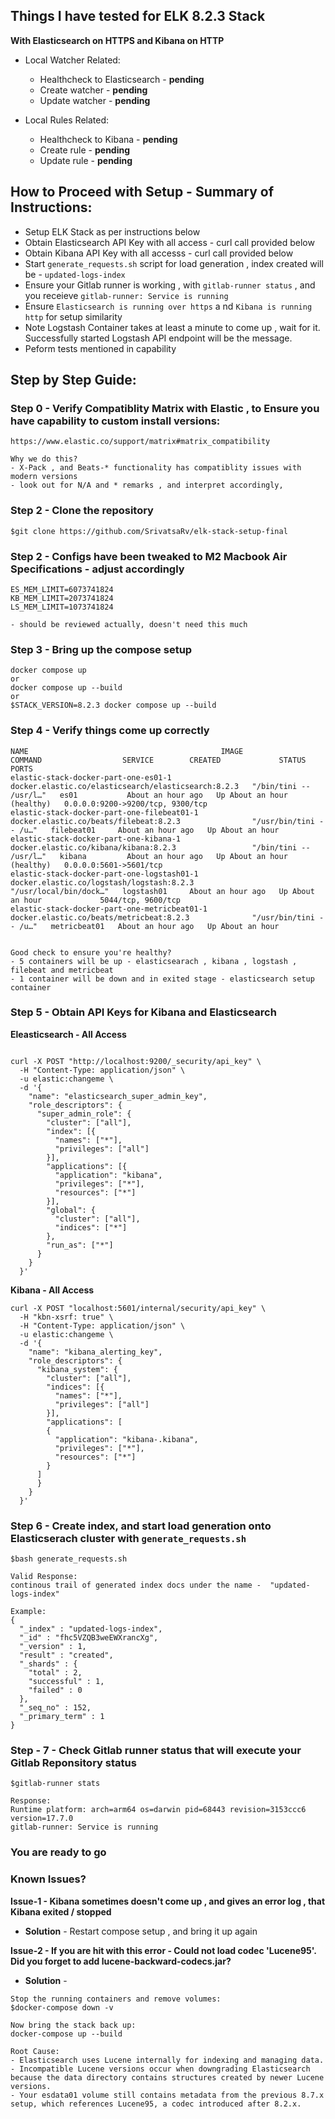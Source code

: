 ## Things I have tested for ELK 8.2.3 Stack

**With Elasticsearch on HTTPS and Kibana on HTTP**
- Local Watcher Related: 
    - Healthcheck to Elasticsearch - **pending**
    - Create watcher - **pending**
    - Update watcher  - **pending**

- Local Rules Related:
    - Healthcheck to Kibana - **pending**
    - Create rule - **pending**
    - Update rule - **pending**


## How to Proceed with Setup - Summary of Instructions:
- Setup ELK Stack as per instructions below
- Obtain Elasticsearch API Key with all access - curl call provided below
- Obtain Kibana API Key with all accesss - curl call provided below
- Start `generate_requests.sh` script for load generation , index created will be - `updated-logs-index`
- Ensure your Gitlab runner is working , with `gitlab-runner status` , and you receieve `gitlab-runner: Service is running`
- Ensure `Elasticsearch is running over https` a nd `Kibana is running http` for setup similarity
- Note Logstash Container takes at least a minute to come up , wait for it. Successfully started Logstash API endpoint will be the message.
- Peform tests mentioned in capability 
 





## Step by Step Guide:

### Step 0 - Verify Compatiblity Matrix with Elastic , to Ensure you have capability to custom install versions:
```
https://www.elastic.co/support/matrix#matrix_compatibility

Why we do this? 
- X-Pack , and Beats-* functionality has compatiblity issues with modern versions 
- look out for N/A and * remarks , and interpret accordingly, 
```

### Step 2 - Clone the repository
```
$git clone https://github.com/SrivatsaRv/elk-stack-setup-final
```

### Step 2 - Configs have been tweaked to M2 Macbook Air Specifications - adjust accordingly
```
ES_MEM_LIMIT=6073741824
KB_MEM_LIMIT=2073741824
LS_MEM_LIMIT=1073741824

- should be reviewed actually, doesn't need this much
```

### Step 3 - Bring up the compose setup
```
docker compose up 
or
docker compose up --build
or
$STACK_VERSION=8.2.3 docker compose up --build
```


### Step 4 - Verify things come up correctly 
```
NAME                                           IMAGE                                                 COMMAND                  SERVICE        CREATED             STATUS                       PORTS
elastic-stack-docker-part-one-es01-1           docker.elastic.co/elasticsearch/elasticsearch:8.2.3   "/bin/tini -- /usr/l…"   es01           About an hour ago   Up About an hour (healthy)   0.0.0.0:9200->9200/tcp, 9300/tcp
elastic-stack-docker-part-one-filebeat01-1     docker.elastic.co/beats/filebeat:8.2.3                "/usr/bin/tini -- /u…"   filebeat01     About an hour ago   Up About an hour             
elastic-stack-docker-part-one-kibana-1         docker.elastic.co/kibana/kibana:8.2.3                 "/bin/tini -- /usr/l…"   kibana         About an hour ago   Up About an hour (healthy)   0.0.0.0:5601->5601/tcp
elastic-stack-docker-part-one-logstash01-1     docker.elastic.co/logstash/logstash:8.2.3             "/usr/local/bin/dock…"   logstash01     About an hour ago   Up About an hour             5044/tcp, 9600/tcp
elastic-stack-docker-part-one-metricbeat01-1   docker.elastic.co/beats/metricbeat:8.2.3              "/usr/bin/tini -- /u…"   metricbeat01   About an hour ago   Up About an hour             


Good check to ensure you're healthy?
- 5 containers will be up - elasticsearach , kibana , logstash , filebeat and metricbeat
- 1 container will be down and in exited stage - elasticsearch setup container
```

### Step 5 - Obtain API Keys for Kibana and Elasticsearch
**Eleasticsearch - All Access**
```

curl -X POST "http://localhost:9200/_security/api_key" \
  -H "Content-Type: application/json" \
  -u elastic:changeme \
  -d '{
    "name": "elasticsearch_super_admin_key",
    "role_descriptors": {
      "super_admin_role": {
        "cluster": ["all"],
        "index": [{
          "names": ["*"],
          "privileges": ["all"]
        }],
        "applications": [{
          "application": "kibana",
          "privileges": ["*"],
          "resources": ["*"]
        }],
        "global": { 
          "cluster": ["all"],
          "indices": ["*"]
        },
        "run_as": ["*"]
      }
    }
  }'
```

**Kibana - All Access**
```
curl -X POST "localhost:5601/internal/security/api_key" \
  -H "kbn-xsrf: true" \
  -H "Content-Type: application/json" \
  -u elastic:changeme \
  -d '{
    "name": "kibana_alerting_key",
    "role_descriptors": {
      "kibana_system": {
        "cluster": ["all"],
        "indices": [{
          "names": ["*"],
          "privileges": ["all"]
        }],
        "applications": [
        {
          "application": "kibana-.kibana",
          "privileges": ["*"],
          "resources": ["*"]
        }
      ]
      }
    }
  }'
```

### Step 6 - Create index, and start load generation onto Elasticserach cluster with  `generate_requests.sh`
```
$bash generate_requests.sh

Valid Response:
continous trail of generated index docs under the name -  "updated-logs-index"

Example:
{
  "_index" : "updated-logs-index",
  "_id" : "fhc5VZQB3weEWXrancXg",
  "_version" : 1,
  "result" : "created",
  "_shards" : {
    "total" : 2,
    "successful" : 1,
    "failed" : 0
  },
  "_seq_no" : 152,
  "_primary_term" : 1
}

```

### Step - 7 - Check Gitlab runner status that will execute your Gitlab Reponsitory status
```
$gitlab-runner stats

Response:
Runtime platform: arch=arm64 os=darwin pid=68443 revision=3153ccc6 version=17.7.0
gitlab-runner: Service is running
```

### You are ready to go 



### Known Issues?
**Issue-1 - Kibana sometimes doesn't come up , and gives an error log , that Kibana exited / stopped**
- **Solution** - Restart compose setup , and bring it up again


**Issue-2 - If you are hit with this error - Could not load codec 'Lucene95'. Did you forget to add lucene-backward-codecs.jar?** 
- **Solution** - 
```
Stop the running containers and remove volumes:
$docker-compose down -v

Now bring the stack back up:
docker-compose up --build

Root Cause:
- Elasticsearch uses Lucene internally for indexing and managing data.
- Incompatible Lucene versions occur when downgrading Elasticsearch because the data directory contains structures created by newer Lucene versions.
- Your esdata01 volume still contains metadata from the previous 8.7.x setup, which references Lucene95, a codec introduced after 8.2.x.

```


